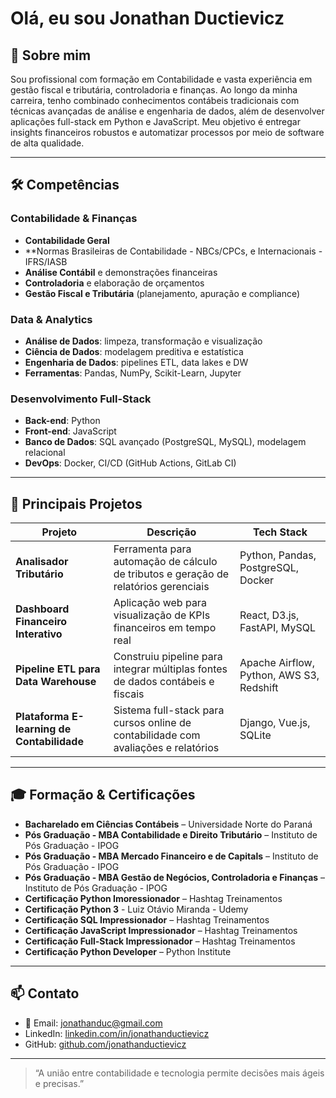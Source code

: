# Olá, eu sou Jonathan Ductievicz

## 📖 Sobre mim
Sou profissional com formação em Contabilidade e vasta experiência em gestão fiscal e tributária, controladoria e finanças.
Ao longo da minha carreira, tenho combinado conhecimentos contábeis tradicionais com técnicas avançadas de análise e engenharia de dados,
além de desenvolver aplicações full-stack em Python e JavaScript. Meu objetivo é entregar insights financeiros robustos e automatizar
processos por meio de software de alta qualidade.

---

## 🛠️ Competências

### Contabilidade & Finanças
- **Contabilidade Geral**
- **Normas Brasileiras de Contabilidade - NBCs/CPCs, e Internacionais - IFRS/IASB     
- **Análise Contábil** e demonstrações financeiras  
- **Controladoria** e elaboração de orçamentos  
- **Gestão Fiscal e Tributária** (planejamento, apuração e compliance)  

### Data & Analytics
- **Análise de Dados**: limpeza, transformação e visualização  
- **Ciência de Dados**: modelagem preditiva e estatística  
- **Engenharia de Dados**: pipelines ETL, data lakes e DW  
- **Ferramentas**: Pandas, NumPy, Scikit-Learn, Jupyter  

### Desenvolvimento Full-Stack
- **Back-end**: Python  
- **Front-end**: JavaScript  
- **Banco de Dados**: SQL avançado (PostgreSQL, MySQL), modelagem relacional  
- **DevOps**: Docker, CI/CD (GitHub Actions, GitLab CI)  

---

## 🚀 Principais Projetos

| Projeto                                    | Descrição                                                                                 | Tech Stack                                |
|--------------------------------------------|-------------------------------------------------------------------------------------------|-------------------------------------------|
| **Analisador Tributário**                  | Ferramenta para automação de cálculo de tributos e geração de relatórios gerenciais       | Python, Pandas, PostgreSQL, Docker        |
| **Dashboard Financeiro Interativo**        | Aplicação web para visualização de KPIs financeiros em tempo real                         | React, D3.js, FastAPI, MySQL              |
| **Pipeline ETL para Data Warehouse**       | Construiu pipeline para integrar múltiplas fontes de dados contábeis e fiscais             | Apache Airflow, Python, AWS S3, Redshift  |
| **Plataforma E-learning de Contabilidade** | Sistema full-stack para cursos online de contabilidade com avaliações e relatórios        | Django, Vue.js, SQLite                    |

---

## 🎓 Formação & Certificações

- **Bacharelado em Ciências Contábeis** – Universidade Norte do Paraná  
- **Pós Graduação - MBA Contabilidade e Direito Tributário** – Instituto de Pós Graduação - IPOG
- **Pós Graduação - MBA Mercado Financeiro e de Capitals** – Instituto de Pós Graduação - IPOG
- **Pós Graduação - MBA Gestão de Negócios, Controladoria e Finanças** – Instituto de Pós Graduação - IPOG
- **Certificação Python Imoressionador** – Hashtag Treinamentos
- **Certificação Python 3** - Luiz Otávio Miranda - Udemy
- **Certificação SQL Impressionador** – Hashtag Treinamentos
- **Certificação JavaScript Impressionador** – Hashtag Treinamentos
- **Certificação Full-Stack Impressionador** – Hashtag Treinamentos
- **Certificação Python Developer** – Python Institute  

---

## 📫 Contato

- 📧 Email: jonathanduc@gmail.com  
- LinkedIn: [linkedin.com/in/jonathanductievicz](https://linkedin.com/in/jonathanductievicz)  
- GitHub: [github.com/jonathanductievicz](https://github.com/jonathanductievicz)

---

> “A união entre contabilidade e tecnologia permite decisões mais ágeis e precisas.”  

